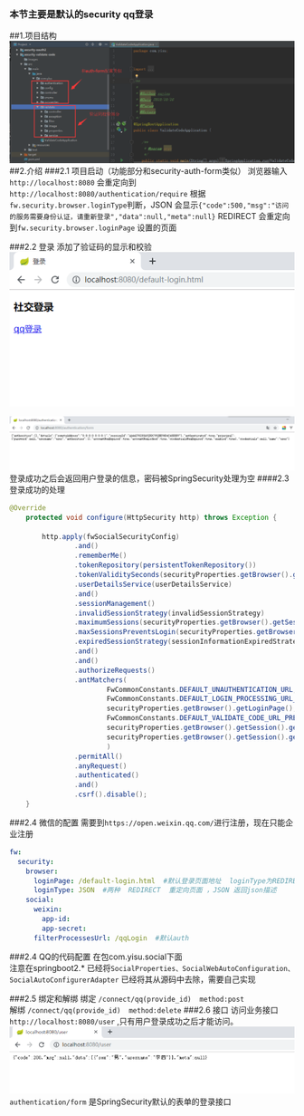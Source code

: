  ### 本节主要是默认的security qq登录
 
##1.项目结构
![project](images/project.png)
##2.介绍
###2.1 项目启动（功能部分和security-auth-form类似）
浏览器输入`http://localhost:8080` 会重定向到`http://localhost:8080/authentication/require`
根据`fw.security.browser.loginType`判断，JSON 会显示`{"code":500,"msg":"访问的服务需要身份认证，请重新登录","data":null,"meta":null}`
REDIRECT 会重定向到`fw.security.browser.loginPage`  设置的页面

###2.2 登录
添加了验证码的显示和校验
![login](images/login.png)
 
![success](images/success.png)
登录成功之后会返回用户登录的信息，密码被SpringSecurity处理为空
####2.3 登录成功的处理

```java
@Override
    protected void configure(HttpSecurity http) throws Exception {

        http.apply(fwSocialSecurityConfig)
                .and()
                .rememberMe()
                .tokenRepository(persistentTokenRepository())
                .tokenValiditySeconds(securityProperties.getBrowser().getRememberMeSeconds())
                .userDetailsService(userDetailsService)
                .and()
                .sessionManagement()
                .invalidSessionStrategy(invalidSessionStrategy)
                .maximumSessions(securityProperties.getBrowser().getSession().getMaximumSessions())
                .maxSessionsPreventsLogin(securityProperties.getBrowser().getSession().isMaxSessionsPreventsLogin())
                .expiredSessionStrategy(sessionInformationExpiredStrategy)
                .and()
                .and()
                .authorizeRequests()
                .antMatchers(
                        FwCommonConstants.DEFAULT_UNAUTHENTICATION_URL,
                        FwCommonConstants.DEFAULT_LOGIN_PROCESSING_URL_MOBILE,
                        securityProperties.getBrowser().getLoginPage(),
                        FwCommonConstants.DEFAULT_VALIDATE_CODE_URL_PREFIX+"/*",
                        securityProperties.getBrowser().getSession().getSessionInvalidUrl()+".json",
                        securityProperties.getBrowser().getSession().getSessionInvalidUrl()+".html"
                        )
                .permitAll()
                .anyRequest()
                .authenticated()
                .and()
                .csrf().disable();
    }
```
###2.4 微信的配置
需要到`https://open.weixin.qq.com/`进行注册，现在只能企业注册
```yml
fw:
  security:
    browser:
      loginPage: /default-login.html  #默认登录页面地址  loginType为REDIRECT时起作用
      loginType: JSON  #两种  REDIRECT  重定向页面 ，JSON 返回json描述
    social:
      weixin:
        app-id:
        app-secret:
      filterProcessesUrl: /qqLogin  #默认auth
```
###2.4 QQ的代码配置
在包com.yisu.social下面 \
注意在springboot2.* 已经将`SocialProperties、SocialWebAutoConfiguration、SocialAutoConfigurerAdapter` 已经将其从源码中去除，需要自己实现

###2.5 绑定和解绑
绑定 `/connect/qq(provide_id)  method:post`  \
解绑 `/connect/qq(provide_id)  method:delete`
###2.6 接口
访问业务接口 `http://localhost:8080/user` ,只有用户登录成功之后才能访问。
![api](images/api.png)
`authentication/form` 是SpringSecurity默认的表单的登录接口

